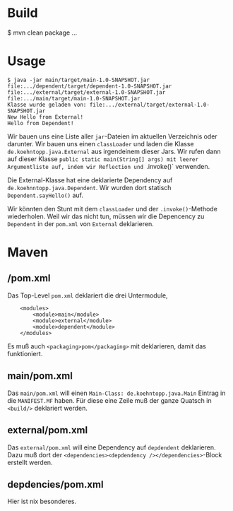 # Build

$ mvn clean package
...

# Usage

```
$ java -jar main/target/main-1.0-SNAPSHOT.jar
file:.../dependent/target/dependent-1.0-SNAPSHOT.jar
file:.../external/target/external-1.0-SNAPSHOT.jar
file:.../main/target/main-1.0-SNAPSHOT.jar
Klasse wurde geladen von: file:.../external/target/external-1.0-SNAPSHOT.jar
New Hello from External!
Hello from Dependent!
```

Wir bauen uns eine Liste aller `jar`-Dateien im aktuellen Verzeichnis oder darunter.
Wir bauen uns einen `classLoader` und laden die Klasse `de.koehntopp.java.External` aus irgendeinem dieser Jars.
Wir rufen dann auf dieser Klasse `public static main(String[] args) mit leerer Argumentliste auf,
indem wir Reflection und `.invoke()` verwenden.

Die External-Klasse hat eine deklarierte Dependency auf `de.koehnntopp.java.Dependent`.
Wir wurden dort statisch `Dependent.sayHello()` auf.

Wir könnten den Stunt mit dem `classLoader` und der `.invoke()`-Methode wiederholen.
Weil wir das nicht tun, müssen wir die Depencency zu `Dependent` in der `pom.xml` von `External` deklarieren.

# Maven

## /pom.xml

Das Top-Level `pom.xml` deklariert die drei Untermodule,

```
    <modules>
        <module>main</module>
        <module>external</module>
        <module>dependent</module>
    </modules>
```

Es muß auch `<packaging>pom</packaging>` mit deklarieren, damit das funktioniert.

## main/pom.xml

Das `main/pom.xml` will einen `Main-Class: de.koehntopp.java.Main` Eintrag in die `MANIFEST.MF` haben. 
Für diese eine Zeile muß der ganze Quatsch in `<build/>` deklariert werden.

## external/pom.xml

Das `external/pom.xml` will eine Dependency auf `depdendent` deklarieren.
Dazu muß dort der `<dependencies><depdendency /></dependencies>`-Block erstellt werden.

## depdencies/pom.xml

Hier ist nix besonderes.
